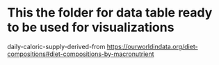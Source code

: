 # This the folder for data table ready to be used for visualizations
daily-caloric-supply-derived-from 
https://ourworldindata.org/diet-compositions#diet-compositions-by-macronutrient
